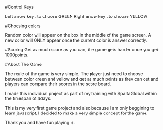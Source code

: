 <!-- How to play the Game -->

#Control Keys

Left arrow key : to choose GREEN
Right arrow key : to choose YELLOW

#Choosing colors

Random color will appear on the box in the middle of the game screen.
A new color will ONLY appear once the current color is answer correctly.

#Scoring
Get as much score as you can, the game gets harder once you get 1000points.



#About The Game

The reule of the game is very simple. The player just need to choose between color green and yellow and get as much points as they can get and players can compare their scores in the score board.

I made this individual project as part of my training with SpartaGlobal within the timespan of 4days.

This is my very first game project and also because I am only beggining to learn javascript, I decided to make a very simple concept for the game.

Thank you and have fun playing :) .